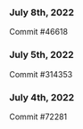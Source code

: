 ### July 8th, 2022

Commit #46618

### July 5th, 2022

Commit #314353


### July 4th, 2022

Commit #72281

